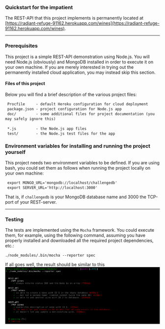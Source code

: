 ### Quickstart for the impatient
The REST-API that this project implements is permanently located at
[https://radiant-refuge-91162.herokuapp.com/wines](https://radiant-refuge-91162.herokuapp.com/wines).

***

### Prerequisites
This project is a simple REST-API demonstration using Node.js.  You will need Node.js (obviously) and MongoDB
installed in order to execute it on your own machine.  If you are merely interested in trying out the permanently
installed cloud application, you may instead skip this section.

#### Files of this project
Below you will find a brief description of the various project files:

     Procfile     - default Heroku configuration for cloud deployment
     package.json - project configuration for Node.js app
     doc/         - some additional files for project documentation (you may safely ignore this)
     
     *.js         - the Node.js app files
     test/        - the Node.js test files for the app

### Environment variables for installing and running the project yourself
This project needs two environment variables to be defined. If you are using bash, you could set them
as follows when running the project locally on your own machine:

     export MONGO_URL='mongodb://localhost/challengedb'
     export SERVER_URL='http://localhost:3000'

That is, if `challengedb` is your MongoDB database name and 3000 the TCP-port of your REST-server.

***

### Testing

The tests are implemented using the `Mocha` framework.  You could execute them, for example, using
the following command, assuming you have properly installed and downloaded all the required project
dependencies, etc.:

    ./node_modules/.bin/mocha --reporter spec

If all goes well, the result should be similar to this
![Test output](doc/test2.png)
